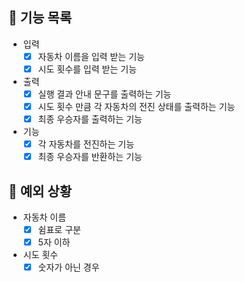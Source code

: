 ## 📄 기능 목록

- 입력
  - [x] 자동차 이름을 입력 받는 기능
  - [x] 시도 횟수를 입력 받는 기능

- 출력
  - [x] 실행 결과 안내 문구를 출력하는 기능
  - [x] 시도 횟수 만큼 각 자동차의 전진 상태를 출력하는 기능
  - [x] 최종 우승자를 출력하는 기능

- 기능
  - [x] 각 자동차를 전진하는 기능
  - [x] 최종 우승자를 반환하는 기능

## 🎯 예외 상황

- 자동차 이름
  - [x] 쉼표로 구분
  - [x] 5자 이하

- 시도 횟수
  - [x] 숫자가 아닌 경우